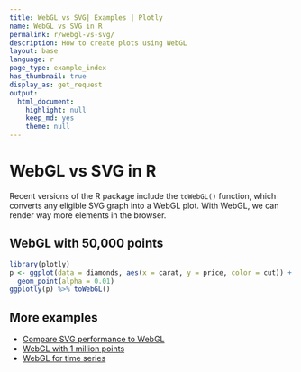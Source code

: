```yaml
---
title: WebGL vs SVG| Examples | Plotly
name: WebGL vs SVG in R
permalink: r/webgl-vs-svg/
description: How to create plots using WebGL
layout: base
language: r
page_type: example_index
has_thumbnail: true
display_as: get_request
output: 
  html_document: 
    highlight: null
    keep_md: yes
    theme: null
---
```




# WebGL vs SVG in R

Recent versions of the R package include the `toWebGL()` function, which converts any eligible SVG graph into a WebGL plot. With WebGL, we can render way more elements in the browser.

## WebGL with 50,000 points 


```r
library(plotly)
p <- ggplot(data = diamonds, aes(x = carat, y = price, color = cut)) +
  geom_point(alpha = 0.01)
ggplotly(p) %>% toWebGL()
```

## More examples

* [Compare SVG performance to WebGL](https://plot.ly/r/webgl-vs-svg/)
* [WebGL with 1 million points](https://plot.ly/r/webgl-vs-svg-million-points/)
* [WebGL for time series](https://plot.ly/r/webgl-vs-svg-time-series/)
